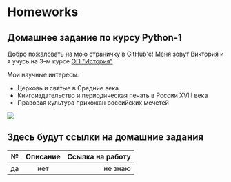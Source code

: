 # Homeworks
## Домашнее задание по курсу Python-1 
Добро пожаловать на мою страничку в GitHub'е! 
Меня зовут Виктория и я учусь на 3-м курсе [ОП "История"](https://www.hse.ru/ba/hist/) 

Мои научные интересы: 
* Церковь и святые в Средние века
* Книгоиздательство и периодическая печать в России XVIII века 
* Правовая культура прихожан российских мечетей

![](https://pp.userapi.com/c841337/v841337446/66c21/YK7x-h_ZJ8U.jpg)

## Здесь будут ссылки на домашние задания

| № | Описание | Ссылка на работу |
|---|:---:|---:
| да | нет | не знаю |
